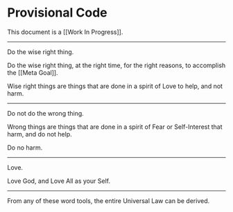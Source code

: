 # Provisional Code
This document is a [[Work In Progress]]. 
___
Do the wise right thing. 

Do the wise right thing, at the right time, for the right reasons, to accomplish the [[Meta Goal]].  

Wise right things are things that are done in a spirit of Love to help, and not harm. 
____
Do not do the wrong thing. 

Wrong things are things that are done in a spirit of Fear or Self-Interest that harm, and do not help.  

Do no harm. 
_____
Love.

Love God, and Love All as your Self. 
___
From any of these word tools, the entire Universal Law can be derived. 